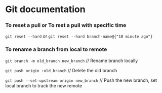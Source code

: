 # Git documentation
### To reset a pull or To rest a pull with specific time
```git reset --hard```
or
```git reset --hard branch-name@{"10 minute ago"}```

### To rename a branch from local to remote
```git branch -m old_branch new_branch```         // Rename branch locally

```git push origin :old_branch```                 // Delete the old branch   

```git push --set-upstream origin new_branch```   // Push the new branch, set local branch to track the new remote
